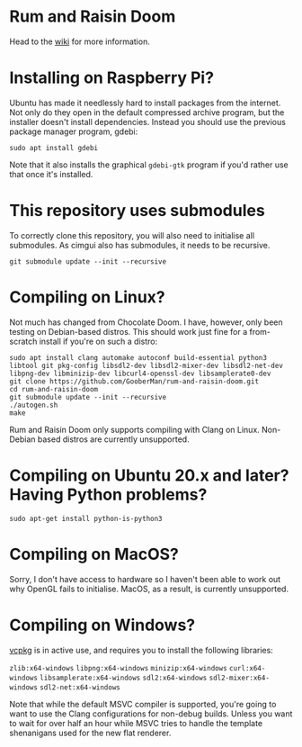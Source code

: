 # Rum and Raisin Doom

Head to the [wiki](https://github.com/GooberMan/rum-and-raisin-doom/wiki) for more information.

# Installing on Raspberry Pi?

Ubuntu has made it needlessly hard to install packages from the internet. Not only do they open in the default compressed archive program, but the installer doesn't install dependencies. Instead you should use the previous package manager program, gdebi:

```
sudo apt install gdebi
```

Note that it also installs the graphical `gdebi-gtk` program if you'd rather use that once it's installed.

# This repository uses submodules

To correctly clone this repository, you will also need to initialise all submodules. As cimgui also has submodules, it needs to be recursive.

```
git submodule update --init --recursive
```

# Compiling on Linux?

Not much has changed from Chocolate Doom. I have, however, only been testing on Debian-based distros. This should work just fine for a from-scratch install if you're on such a distro:
```
sudo apt install clang automake autoconf build-essential python3 libtool git pkg-config libsdl2-dev libsdl2-mixer-dev libsdl2-net-dev libpng-dev libminizip-dev libcurl4-openssl-dev libsamplerate0-dev
git clone https://github.com/GooberMan/rum-and-raisin-doom.git
cd rum-and-raisin-doom
git submodule update --init --recursive
./autogen.sh
make
```

Rum and Raisin Doom only supports compiling with Clang on Linux. Non-Debian based distros are currently unsupported.

# Compiling on Ubuntu 20.x and later? Having Python problems?

```
sudo apt-get install python-is-python3
```

# Compiling on MacOS?

Sorry, I don't have access to hardware so I haven't been able to work out why OpenGL fails to initialise. MacOS, as a result, is currently unsupported.

# Compiling on Windows?

[vcpkg](https://github.com/Microsoft/vcpkg/) is in active use, and requires you to install the following libraries:

`zlib:x64-windows`
`libpng:x64-windows`
`minizip:x64-windows`
`curl:x64-windows`
`libsamplerate:x64-windows`
`sdl2:x64-windows`
`sdl2-mixer:x64-windows`
`sdl2-net:x64-windows`

Note that while the default MSVC compiler is supported, you're going to want to use the Clang configurations for non-debug builds. Unless you want to wait for over half an hour while MSVC tries to handle the template shenanigans used for the new flat renderer.
